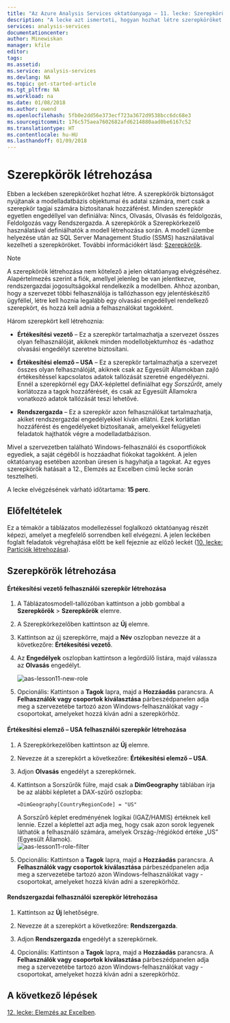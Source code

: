```yaml
---
title: "Az Azure Analysis Services oktatóanyaga – 11. lecke: Szerepkörök létrehozása | Microsoft Docs"
description: "A lecke azt ismerteti, hogyan hozhat létre szerepköröket az Azure Analysis Services oktatóprojektjében."
services: analysis-services
documentationcenter: 
author: Minewiskan
manager: kfile
editor: 
tags: 
ms.assetid: 
ms.service: analysis-services
ms.devlang: NA
ms.topic: get-started-article
ms.tgt_pltfrm: NA
ms.workload: na
ms.date: 01/08/2018
ms.author: owend
ms.openlocfilehash: 5fb0e2dd56e373ecf723a3672d9538bcc6dc68e3
ms.sourcegitcommit: 176c575aea7602682afd6214880aad0be6167c52
ms.translationtype: HT
ms.contentlocale: hu-HU
ms.lasthandoff: 01/09/2018
---
```

# <a name="create-roles"></a>Szerepkörök létrehozása

Ebben a leckében szerepköröket hozhat létre. A szerepkörök biztonságot nyújtanak a modelladatbázis objektumai és adatai számára, mert csak a szerepkör tagjai számára biztosítanak hozzáférést. Minden szerepkör egyetlen engedéllyel van definiálva: Nincs, Olvasás, Olvasás és feldolgozás, Feldolgozás vagy Rendszergazda. A szerepkörök a Szerepkörkezelő használatával definiálhatók a modell létrehozása során. A modell üzembe helyezése után az SQL Server Management Studio (SSMS) használatával kezelheti a szerepköröket. További információkért lásd: [Szerepkörök](https://docs.microsoft.com/sql/analysis-services/tabular-models/roles-ssas-tabular).
  
> [!NOTE]  
> A szerepkörök létrehozása nem kötelező a jelen oktatóanyag elvégzéséhez. Alapértelmezés szerint a fiók, amellyel jelenleg be van jelentkezve, rendszergazdai jogosultságokkal rendelkezik a modellben. Ahhoz azonban, hogy a szervezet többi felhasználója is tallózhasson egy jelentéskészítő ügyféllel, létre kell hoznia legalább egy olvasási engedéllyel rendelkező szerepkört, és hozzá kell adnia a felhasználókat tagokként.  
  
Három szerepkört kell létrehoznia:  
  
-   **Értékesítési vezető** – Ez a szerepkör tartalmazhatja a szervezet összes olyan felhasználóját, akiknek minden modellobjektumhoz és -adathoz olvasási engedélyt szeretne biztosítani.  
  
-   **Értékesítési elemző – USA** – Ez a szerepkör tartalmazhatja a szervezet összes olyan felhasználóját, akiknek csak az Egyesült Államokban zajló értékesítéssel kapcsolatos adatok tallózását szeretné engedélyezni. Ennél a szerepkörnél egy DAX-képlettel definiálhat egy *Sorszűrőt*, amely korlátozza a tagok hozzáférését, és csak az Egyesült Államokra vonatkozó adatok tallózását teszi lehetővé.  
  
-   **Rendszergazda** – Ez a szerepkör azon felhasználókat tartalmazhatja, akiket rendszergazdai engedélyekkel kíván ellátni. Ezek korlátlan hozzáférést és engedélyeket biztosítanak, amelyekkel felügyeleti feladatok hajthatók végre a modelladatbázison.  
  
Mivel a szervezetben található Windows-felhasználói és csoportfiókok egyediek, a saját cégéből is hozzáadhat fiókokat tagokként. A jelen oktatóanyag esetében azonban üresen is hagyhatja a tagokat. Az egyes szerepkörök hatásait a 12., Elemzés az Excelben című lecke során tesztelheti.  
  
A lecke elvégzésének várható időtartama: **15 perc**.  
  
## <a name="prerequisites"></a>Előfeltételek  
Ez a témakör a táblázatos modellezéssel foglalkozó oktatóanyag részét képezi, amelyet a megfelelő sorrendben kell elvégezni. A jelen leckében foglalt feladatok végrehajtása előtt be kell fejeznie az előző leckét ([10. lecke: Partíciók létrehozása](../tutorials/aas-lesson-10-create-partitions.md)).  
  
## <a name="create-roles"></a>Szerepkörök létrehozása  
  
#### <a name="to-create-a-sales-manager-user-role"></a>Értékesítési vezető felhasználói szerepkör létrehozása  
  
1.  A Táblázatosmodell-tallózóban kattintson a jobb gombbal a **Szerepkörök** > **Szerepkörök** elemre.  
  
2.  A Szerepkörkezelőben kattintson az **Új** elemre.  
  
3.  Kattintson az új szerepkörre, majd a **Név** oszlopban nevezze át a következőre: **Értékesítési vezető**.  
  
4.  Az **Engedélyek** oszlopban kattintson a legördülő listára, majd válassza az **Olvasás** engedélyt. 

    ![aas-lesson11-new-role](../tutorials/media/aas-lesson11-new-role.png) 
  
5.  Opcionális: Kattintson a **Tagok** lapra, majd a **Hozzáadás** parancsra. A **Felhasználók vagy csoportok kiválasztása** párbeszédpanelen adja meg a szervezetébe tartozó azon Windows-felhasználókat vagy -csoportokat, amelyeket hozzá kíván adni a szerepkörhöz.  
  
#### <a name="to-create-a-sales-analyst-us-user-role"></a>Értékesítési elemző – USA felhasználói szerepkör létrehozása  
  
1.  A Szerepkörkezelőben kattintson az **Új** elemre.    
  
2.  Nevezze át a szerepkört a következőre: **Értékesítési elemző – USA**.  
  
3.  Adjon **Olvasás** engedélyt a szerepkörnek.  
  
4.  Kattintson a Sorszűrők fülre, majd csak a **DimGeography** táblában írja be az alábbi képletet a DAX-szűrő oszlopba:  
  
    ```Administrator
    =DimGeography[CountryRegionCode] = "US" 
    ```
    
    A Sorszűrő képlet eredményének logikai (IGAZ/HAMIS) értéknek kell lennie. Ezzel a képlettel azt adja meg, hogy csak azon sorok legyenek láthatók a felhasználó számára, amelyek Ország-/régiókód értéke „US” (Egyesült Államok).  
    ![aas-lesson11-role-filter](../tutorials/media/aas-lesson11-role-filter.png) 
  
6.  Opcionális: Kattintson a **Tagok** lapra, majd a **Hozzáadás** parancsra. A **Felhasználók vagy csoportok kiválasztása** párbeszédpanelen adja meg a szervezetébe tartozó azon Windows-felhasználókat vagy -csoportokat, amelyeket hozzá kíván adni a szerepkörhöz.  
  
#### <a name="to-create-an-administrator-user-role"></a>Rendszergazdai felhasználói szerepkör létrehozása  
  
1.  Kattintson az **Új** lehetőségre.  
  
2.  Nevezze át a szerepkört a következőre: **Rendszergazda**.  
  
3.  Adjon **Rendszergazda** engedélyt a szerepkörnek.  
  
4.  Opcionális: Kattintson a **Tagok** lapra, majd a **Hozzáadás** parancsra. A **Felhasználók vagy csoportok kiválasztása** párbeszédpanelen adja meg a szervezetébe tartozó azon Windows-felhasználókat vagy -csoportokat, amelyeket hozzá kíván adni a szerepkörhöz. 
  
  
## <a name="whats-next"></a>A következő lépések
[12. lecke: Elemzés az Excelben](../tutorials/aas-lesson-12-analyze-in-excel.md).

  
  

